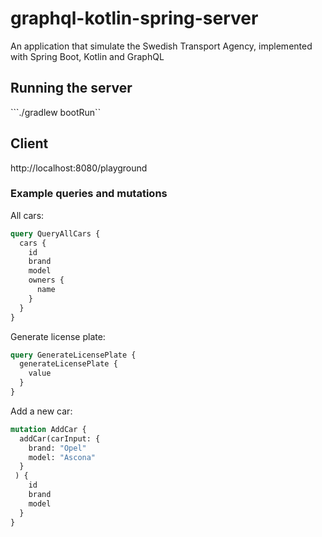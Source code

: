 # graphql-kotlin-spring-server
An application that simulate the Swedish Transport Agency, implemented with Spring Boot, Kotlin and GraphQL

## Running the server
```./gradlew bootRun``

## Client
http://localhost:8080/playground

### Example queries and mutations

All cars:
```graphql
query QueryAllCars {
  cars {
    id
    brand
    model
    owners {
      name
    }
  }
}
```

Generate license plate:
```graphql
query GenerateLicensePlate {
  generateLicensePlate {
    value
  }
}
```

Add a new car:
```graphql
mutation AddCar {
  addCar(carInput: {
    brand: "Opel"
    model: "Ascona"
  }
 ) {
    id
    brand
    model
  }
}
```